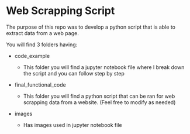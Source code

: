 # Web Scrapping Script
The purpose of this repo was to develop a python script that is able to extract data from a web page. 

You will find 3 folders having: 
- code_example 
  - This folder you will find a jupyter notebook file where I break down the script and you can follow step by step

- final_functional_code
  - This folder you will find a python script that can be ran for web scrapping data from a website. (Feel free to modify as needed)  

- images
  - Has images used in jupyter notebook file
  